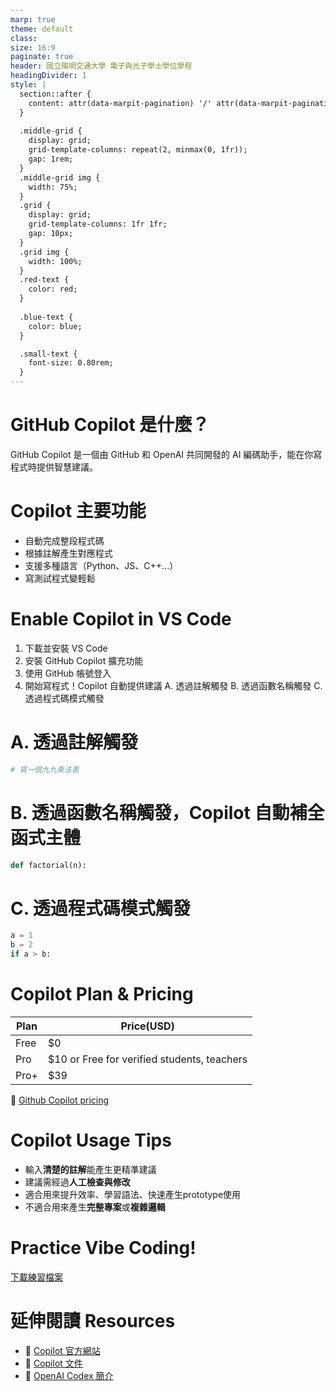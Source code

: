 ```yaml
---
marp: true
theme: default
class: 
size: 16:9
paginate: true
header: 國立陽明交通大學 電子與光子學士學位學程
headingDivider: 1
style: |
  section::after {
    content: attr(data-marpit-pagination) '/' attr(data-marpit-pagination-total);
  }
  
  .middle-grid {
    display: grid;
    grid-template-columns: repeat(2, minmax(0, 1fr));
    gap: 1rem;
  }
  .middle-grid img {
    width: 75%;
  }
  .grid {
    display: grid;
    grid-template-columns: 1fr 1fr;
    gap: 10px;
  }
  .grid img {
    width: 100%;
  }
  .red-text {
    color: red;
  }
  
  .blue-text {
    color: blue;  
  }

  .small-text {
    font-size: 0.80rem;
  }
---
```

# GitHub Copilot 是什麼？

GitHub Copilot 是一個由 GitHub 和 OpenAI 共同開發的 AI 編碼助手，能在你寫程式時提供智慧建議。

# Copilot 主要功能

- 自動完成整段程式碼  
- 根據註解產生對應程式  
- 支援多種語言（Python、JS、C++...）  
- 寫測試程式變輕鬆  

# Enable Copilot in VS Code
1. 下載並安裝 VS Code  
2. 安裝 GitHub Copilot 擴充功能
3. 使用 GitHub 帳號登入
4. 開始寫程式！Copilot 自動提供建議
  A. 透過註解觸發
  B. 透過函數名稱觸發
  C. 透過程式碼模式觸發

# A. 透過註解觸發
```python
# 寫一個九九乘法表

```
# B. 透過函數名稱觸發，Copilot 自動補全函式主體
```python
def factorial(n):
```
# C. 透過程式碼模式觸發
```python
a = 1
b = 2
if a > b:
```        

# Copilot Plan & Pricing

| Plan       | Price(USD)      |
|------------|-----------|
| Free | $0     |
| Pro   | $10 or Free for verified students, teachers|
| Pro+   | $39    |

🔗 [Github Copilot pricing](https://github.com/features/copilot/plans?cft=copilot_li.features_copilot)

# Copilot Usage Tips
- 輸入**清楚的註解**能產生更精準建議
- 建議需經過**人工檢查與修改**
- 適合用來提升效率、學習語法、快速產生prototype使用
- 不適合用來產生**完整專案**或**複雜邏輯**

# Practice Vibe Coding!
[下載練習檔案](../assets/doc/py_hw_a.pdf)

# 延伸閱讀 Resources

- 🔗 [Copilot 官方網站](https://github.com/features/copilot)
- 🔗 [Copilot 文件](https://docs.github.com/en/copilot)
- 🔗 [OpenAI Codex 簡介](https://openai.com/blog/openai-codex)
